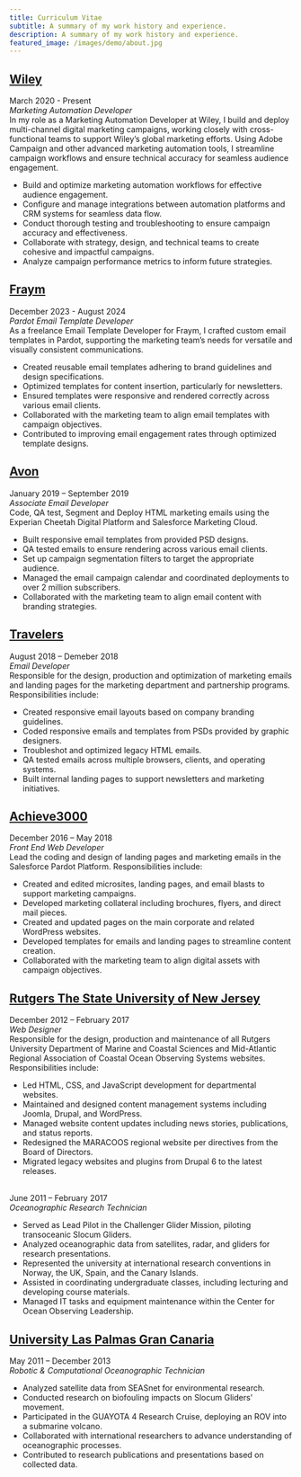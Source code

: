 ```yaml
---
title: Curriculum Vitae
subtitle: A summary of my work history and experience. 
description: A summary of my work history and experience.
featured_image: /images/demo/about.jpg
---
```


## [Wiley](https://www.wiley.com/)
March 2020 - Present \
*Marketing Automation Developer* \
In my role as a Marketing Automation Developer at Wiley, I build and deploy multi-channel digital marketing campaigns, working closely with cross-functional teams to support Wiley’s global marketing efforts. Using Adobe Campaign and other advanced marketing automation tools, I streamline campaign workflows and ensure technical accuracy for seamless audience engagement.


* Build and optimize marketing automation workflows for effective audience engagement.
* Configure and manage integrations between automation platforms and CRM systems for seamless data flow.
* Conduct thorough testing and troubleshooting to ensure campaign accuracy and effectiveness.
* Collaborate with strategy, design, and technical teams to create cohesive and impactful campaigns.
* Analyze campaign performance metrics to inform future strategies.


## [Fraym](https://fraym.io/)
December 2023 - August 2024 \
*Pardot Email Template Developer* \
As a freelance Email Template Developer for Fraym, I crafted custom email templates in Pardot, supporting the marketing team’s needs for versatile and visually consistent communications.

* Created reusable email templates adhering to brand guidelines and design specifications.
* Optimized templates for content insertion, particularly for newsletters.
* Ensured templates were responsive and rendered correctly across various email clients.
* Collaborated with the marketing team to align email templates with campaign objectives.
* Contributed to improving email engagement rates through optimized template designs.



## [Avon](https://www.avon.com/) 
January 2019 – September 2019 \
*Associate Email Developer* \
Code, QA test, Segment and Deploy HTML marketing emails using the Experian Cheetah Digital Platform and Salesforce Marketing Cloud. 

* Built responsive email templates from provided PSD designs.
* QA tested emails to ensure rendering across various email clients.
* Set up campaign segmentation filters to target the appropriate audience.
* Managed the email campaign calendar and coordinated deployments to over 2 million subscribers.
* Collaborated with the marketing team to align email content with branding strategies.
 

## [Travelers](https://www.travelers.com/)
August 2018 – Demeber 2018 \
*Email Developer* \
Responsible for the design, production and optimization of marketing emails and landing pages for the marketing department and partnership programs. Responsibilities include: 

* Created responsive email layouts based on company branding guidelines.
* Coded responsive emails and templates from PSDs provided by graphic designers.
* Troubleshot and optimized legacy HTML emails.
* QA tested emails across multiple browsers, clients, and operating systems.
* Built internal landing pages to support newsletters and marketing initiatives.
 

## [Achieve3000](https://www.achieve3000.com/) 
December 2016 – May 2018 \
*Front End Web Developer* \
Lead the coding and design of landing pages and marketing emails in the Salesforce Pardot Platform. Responsibilities include: 

* Created and edited microsites, landing pages, and email blasts to support marketing campaigns.
* Developed marketing collateral including brochures, flyers, and direct mail pieces.
* Created and updated pages on the main corporate and related WordPress websites.
* Developed templates for emails and landing pages to streamline content creation.
* Collaborated with the marketing team to align digital assets with campaign objectives.
 

## [Rutgers The State University of New Jersey](https://marine.rutgers.edu/) 
December 2012 – February 2017 \
*Web Designer* \
Responsible for the design, production and maintenance of all Rutgers University Department of Marine and Coastal Sciences and Mid-Atlantic Regional Association of Coastal Ocean Observing Systems websites. Responsibilities include: 

* Led HTML, CSS, and JavaScript development for departmental websites.
* Maintained and designed content management systems including Joomla, Drupal, and WordPress.
* Managed website content updates including news stories, publications, and status reports.
* Redesigned the MARACOOS regional website per directives from the Board of Directors.
* Migrated legacy websites and plugins from Drupal 6 to the latest releases.
 
\
June 2011 – February 2017 \
*Oceanographic Research Technician* 
* Served as Lead Pilot in the Challenger Glider Mission, piloting transoceanic Slocum Gliders.
* Analyzed oceanographic data from satellites, radar, and gliders for research presentations.
* Represented the university at international research conventions in Norway, the UK, Spain, and the Canary Islands.
* Assisted in coordinating undergraduate classes, including lecturing and developing course materials.
* Managed IT tasks and equipment maintenance within the Center for Ocean Observing Leadership.
 

## [University Las Palmas Gran Canaria](https://www.ulpgc.es/) 
May 2011 – December 2013 \
*Robotic & Computational Oceanographic Technician* 
* Analyzed satellite data from SEASnet for environmental research.
* Conducted research on biofouling impacts on Slocum Gliders' movement.
* Participated in the GUAYOTA 4 Research Cruise, deploying an ROV into a submarine volcano.
* Collaborated with international researchers to advance understanding of oceanographic processes.
* Contributed to research publications and presentations based on collected data.


<!-- ## Get Personal

Personal is created and supported by [Jekyll Themes](https://jekyllthemes.io), and is available for $49.

<a href="https://jekyllthemes.io/theme/personal-website-jekyll-theme" class="button button--large">Get This Theme</a> -->